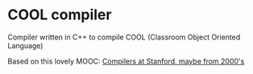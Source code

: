 # COOL compiler
Compiler written in C++ to compile COOL (Classroom Object Oriented Language) 

Based on this lovely MOOC: [Compilers at Stanford, maybe from 2000's](https://learning.edx.org/course/course-v1:StanfordOnline+SOE.YCSCS1+3T2020/home)
